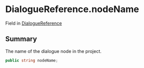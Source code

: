 # DialogueReference.nodeName

Field in [DialogueReference](/api/csharp/yarn.unity.dialoguereference.md)

## Summary


The name of the dialogue node in the project.


```csharp
public string nodeName;
```

